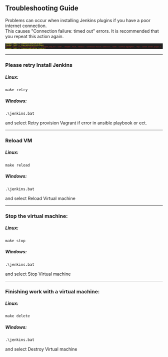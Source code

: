 
## Troubleshooting Guide

Problems can occur when installing Jenkins plugins if you have a poor internet connection.  
This causes "Connection failure: timed out" errors. It is recommended that you repeat this action again.  

<img src="https://github.com/ausard/EP-vagrant-docker/blob/master/docs/images/connection_failure.png">  


----
### Please retry Install Jenkins

##### Linux:
```
make retry
```

##### Windows:
```
.\jenkins.bat
```
and select Retry provision Vagrant if error in ansible playbook or ect.

----
### Reload VM

##### Linux:
```
make reload
```

##### Windows:
```
.\jenkins.bat
```
and select  Reload Virtual machine

----
### Stop  the virtual machine:

##### Linux:
```
make stop
```

##### Windows:
```
.\jenkins.bat
```
and select Stop Virtual machine

----
### Finishing work with a virtual machine:

##### Linux:
```
make delete
```

##### Windows:
```
.\jenkins.bat
```
and select Destroy Virtual machine
